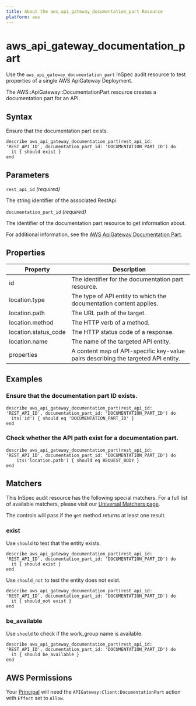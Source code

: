 ```yaml
---
title: About the aws_api_gateway_documentation_part Resource
platform: aws
---
```


# aws_api_gateway_documentation_part

Use the `aws_api_gateway_documentation_part` InSpec audit resource to test properties of a single AWS ApiGateway Deployment.

The AWS::ApiGateway::DocumentationPart resource creates a documentation part for an API.

## Syntax

Ensure that the documentation part exists.

    describe aws_api_gateway_documentation_part(rest_api_id: 'REST_API_ID', documentation_part_id: 'DOCUMENTATION_PART_ID') do
      it { should exist }
    end

## Parameters

`rest_api_id` _(required)_

The string identifier of the associated RestApi.

`documentation_part_id` _(required)_

The identifier of the documentation part resource to get information about.

For additional information, see the [AWS ApiGateway Documentation Part](https://docs.aws.amazon.com/AWSCloudFormation/latest/UserGuide/aws-resource-apigateway-documentationpart.html).

## Properties

| Property             | Description                                                                       |
|----------------------|-----------------------------------------------------------------------------------|
| id                   | The identifier for the documentation part resource.                               |
| location.type        | The type of API entity to which the documentation content applies.                |
| location.path        | The URL path of the target.                                                       |
| location.method      | The HTTP verb of a method.                                                        |
| location.status_code | The HTTP status code of a response.                                               |
| location.name        | The name of the targeted API entity.                                              |
| properties           | A content map of API-specific key-value pairs describing the targeted API entity. |

## Examples

### Ensure that the documentation part ID exists.

    describe aws_api_gateway_documentation_part(rest_api_id: 'REST_API_ID', documentation_part_id: 'DOCUMENTATION_PART_ID') do
      its('id') { should eq 'DOCUMENTATION_PART_ID' }
    end

### Check whether the API path exist for a documentation part.

    describe aws_api_gateway_documentation_part(rest_api_id: 'REST_API_ID', documentation_part_id: 'DOCUMENTATION_PART_ID') do
        its('location.path') { should eq REQUEST_BODY }
    end

## Matchers

This InSpec audit resource has the following special matchers. For a full list of available matchers, please visit our [Universal Matchers page](https://www.inspec.io/docs/reference/matchers/).

The controls will pass if the `get` method returns at least one result.

### exist

Use `should` to test that the entity exists.

    describe aws_api_gateway_documentation_part(rest_api_id: 'REST_API_ID', documentation_part_id: 'DOCUMENTATION_PART_ID') do
      it { should exist }
    end

Use `should_not` to test the entity does not exist.

    describe aws_api_gateway_documentation_part(rest_api_id: 'REST_API_ID', documentation_part_id: 'DOCUMENTATION_PART_ID') do
      it { should_not exist }
    end

### be_available

Use `should` to check if the work_group name is available.

    describe aws_api_gateway_documentation_part(rest_api_id: 'REST_API_ID', documentation_part_id: 'DOCUMENTATION_PART_ID') do
      it { should be_available }
    end

## AWS Permissions

Your [Principal](https://docs.aws.amazon.com/IAM/latest/UserGuide/intro-structure.html#intro-structure-principal) will need the `APIGateway:Client:DocumentationPart` action with `Effect` set to `Allow`.
